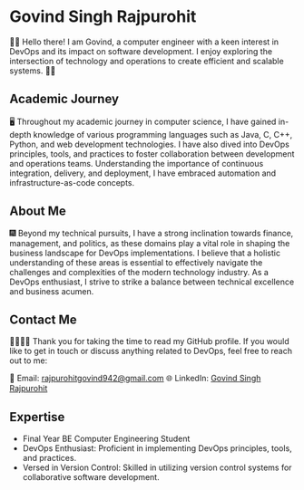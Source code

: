 # Govind Singh Rajpurohit

🙋‍♂️ Hello there! I am Govind, a computer engineer with a keen interest in DevOps and its impact on software development. I enjoy exploring the intersection of technology and operations to create efficient and scalable systems. 👨‍💻

## Academic Journey

🖥️ Throughout my academic journey in computer science, I have gained in-depth knowledge of various programming languages such as Java, C, C++, Python, and web development technologies. I have also dived into DevOps principles, tools, and practices to foster collaboration between development and operations teams. Understanding the importance of continuous integration, delivery, and deployment, I have embraced automation and infrastructure-as-code concepts.

## About Me

🎆 Beyond my technical pursuits, I have a strong inclination towards finance, management, and politics, as these domains play a vital role in shaping the business landscape for DevOps implementations. I believe that a holistic understanding of these areas is essential to effectively navigate the challenges and complexities of the modern technology industry. As a DevOps enthusiast, I strive to strike a balance between technical excellence and business acumen.

## Contact Me

🫱🏻‍🫲🏻 Thank you for taking the time to read my GitHub profile. If you would like to get in touch or discuss anything related to DevOps, feel free to reach out to me:

📧 Email: rajpurohitgovind942@gmail.com
🌐 LinkedIn: [Govind Singh Rajpurohit](https://www.linkedin.com/in/govindrajpurohit/)

## Expertise

- Final Year BE Computer Engineering Student
- DevOps Enthusiast: Proficient in implementing DevOps principles, tools, and practices.
- Versed in Version Control: Skilled in utilizing version control systems for collaborative software development.
